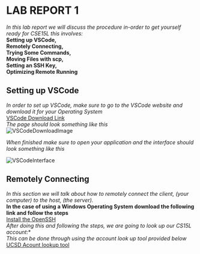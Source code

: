 # LAB REPORT 1
*In this lab report we will discuss the procedure in-order to get yourself ready for CSE15L this involves:* \
**Setting up VSCode,\
 Remotely Connecting,\
 Trying Some Commands,\
 Moving Files with scp,\
 Setting an SSH Key,\
 Optimizing Remote Running** 
 
 
 ## Setting up VSCode 
 *In order to set up VSCode, make sure to go to the VSCode website and download it for your Operating System* \
 [VSCode Download Link](https://code.visualstudio.com/)\
 *The page should look something like this*\
 ![VSCodeDownloadImage](https://user-images.githubusercontent.com/97692945/149403551-3d1e8695-8da0-44ec-82b5-188d1901c97e.png)
 
 *When finished make sure to open your application and the interface should look something like this* 
 
 ![VSCodeInterface](https://user-images.githubusercontent.com/97692945/149404004-7b5c36d1-8394-47c4-8254-713639c91914.png)
 
 
 ## Remotely Connecting
 *In this section we will talk about how to remotely connect the client, (your computer) to the host, (the server).* \
 **In the case of using a Windows Operating System download the following link and follow the steps** \
 [Install the OpenSSH](https://docs.microsoft.com/en-us/windows-server/administration/openssh/openssh_install_firstuse) \
 *After doing this and following the steps, we are going to look up our CS15L account:** \
 *This can be done through using the account look up tool provided below* \
 [UCSD Acount lookup tool](https://sdacs.ucsd.edu/~icc/index.php)

